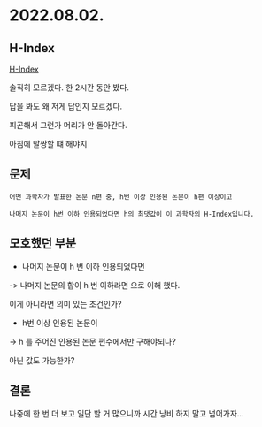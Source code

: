 # 2022.08.02.

## H-Index

[H-Index](https://school.programmers.co.kr/learn/courses/30/lessons/42747)

솔직히 모르겠다. 한 2시간 동안 봤다.

답을 봐도 왜 저게 답인지 모르겠다.

피곤해서 그런가 머리가 안 돌아간다.

아침에 말짱할 떄 해야지

## 문제

```
어떤 과학자가 발표한 논문 n편 중, h번 이상 인용된 논문이 h편 이상이고 

나머지 논문이 h번 이하 인용되었다면 h의 최댓값이 이 과학자의 H-Index입니다.
```

## 모호했던 부분
* 나머지 논문이 h 번 이하 인용되었다면

-> 나머지 논문의 합이 h 번 이하라면 으로 이해 했다.

이게 아니라면 의미 있는 조건인가?

* h번 이상 인용된 논문이

-> h 를 주어진 인용된 논문 편수에서만 구해야되나?

아닌 값도 가능한가?

## 결론

나중에 한 번 더 보고 일단 할 거 많으니까 시간 낭비 하지 말고 넘어가자...